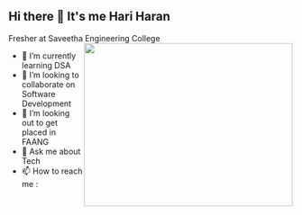 ## Hi there 👋 It's me Hari Haran

Fresher at Saveetha Engineering College
<img align="right" width="370" height="290" src="[https://i.pinimg.com/originals/47/f0/34/47f0342cec72b800463bf003eac1257e.gif](https://www.google.com/url?sa=i&url=https%3A%2F%2Fin.pinterest.com%2Fpin%2F204702745549241158%2F&psig=AOvVaw1qVEef_EcNwu7T_xzjB7qz&ust=1726927949045000&source=images&cd=vfe&opi=89978449&ved=0CBMQjRxqFwoTCIjBh4na0YgDFQAAAAAdAAAAABAX)">
- 🌱 I’m currently learning DSA
- 👯 I’m looking to collaborate on Software Development
- 🤔 I’m looking out to get placed in FAANG
- 💬 Ask me about Tech
- 📫 How to reach me :
